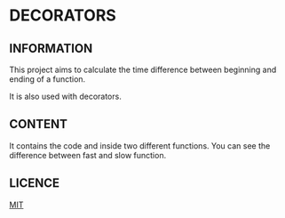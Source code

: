 # DECORATORS

## INFORMATION
This project aims to calculate the time difference between beginning and ending of a function.

It is also used with decorators.

## CONTENT

It contains the code and inside two different functions.
You can see the difference between fast and slow function.

## LICENCE

[MIT](https://choosealicense.com/licenses/mit/)